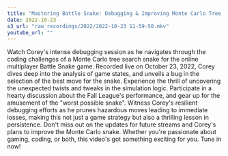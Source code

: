 ```yaml
---
title: "Mastering Battle Snake: Debugging & Improving Monte Carlo Tree Search Algorithm in Rust" "
date: 2022-10-23
s3_url: "raw_recordings/2022/2022-10-23 11-59-50.mkv"
youtube_url: ""
---
```



Watch Corey's intense debugging session as he navigates through the coding challenges of a Monte Carlo tree search snake for the online multiplayer Battle Snake game. Recorded live on October 23, 2022, Corey dives deep into the analysis of game states, and unveils a bug in the selection of the best move for the snake. Experience the thrill of uncovering the unexpected twists and tweaks in the simulation logic. Participate in a hearty discussion about the Fall League's performance, and gear up for the amusement of the "worst possible snake". Witness Corey's resilient debugging efforts as he prunes hazardous moves leading to immediate losses, making this not just a game strategy but also a thrilling lesson in persistence. Don't miss out on the updates for future streams and Corey's plans to improve the Monte Carlo snake. Whether you're passionate about gaming, coding, or both, this video's got something exciting for you. Tune in now!
